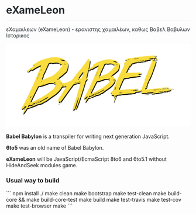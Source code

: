 <h1 style="box-sizing: border-box; margin-right: 0px; margin-bottom: 16px; margin-left: 0px; line-height: 1.25; padding-bottom: 0.3em; border-bottom: 1px solid rgb(234, 236, 239); color: rgb(36, 41, 46);">
    eXameLeon</h1>

<p style="box-sizing: border-box; margin-top: 0px; color: rgb(36, 41,46);">&epsilon;&Chi;&alpha;&mu;&alpha;&iota;&lambda;&epsilon;&omega;&nu; (eXameLeon) - &epsilon;&rho;&alpha;&nu;&iota;&sigma;&tau;&eta;&sigmaf; &chi;&alpha;&mu;&alpha;&iota;&lambda;έ&omega;&nu;, &kappa;&alpha;&theta;&omega;&sigmaf; &Beta;&alpha;&beta;&epsilon;&lambda; &Beta;&alpha;&beta;&upsilon;&lambda;&omega;&nu; &Iota;&sigma;&tau;&omicron;&rho;&iota;&kappa;&omicron;&sigmaf;</p>

<p style="box-sizing: border-box; margin-top: 0px; color: rgb(36, 41,46);">
  <a href="https://babeljs.io/">
    <img alt="babel" src="vendor/logo-old.png" width="546">
  </a>
</p>

<p style="box-sizing: border-box; margin-top: 0px; color: rgb(36, 41,46);">
  <p><strong>Babel Babylon</strong> is a transpiler for writing next generation JavaScript.</p>
  <p><strong>6to5</strong> was an old name of Babel Babylon.</p>
  <p><strong>eXameLeon</strong> will be JavaScript/EcmaScript 8to6 and 6to5.1 without HideAndSeek modules game.</p>
</p>

<!--<p align="center">
  For questions and support please visit the <a href="https://gitter.im/babel/babel">gitter room</a> before creating an issue.
</p>-->

<!--<p align="center">
  For documentation and website issues please visit the <a href="https://github.com/babel/babel.github.io">babel.github.io</a> repo.
</p>-->

<h3>Usual way to build</h3>
```
npm install ./
make clean
make bootstrap
make test-clean
make build-core && make build-core-test
make build
make test-travis
make test-cov
make test-browser
make
```
